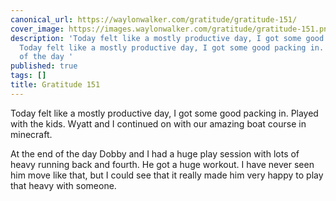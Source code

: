 ```yaml
---
canonical_url: https://waylonwalker.com/gratitude/gratitude-151/
cover_image: https://images.waylonwalker.com/gratitude/gratitude-151.png
description: 'Today felt like a mostly productive day, I got some good packing in.
  Today felt like a mostly productive day, I got some good packing in. At the end
  of the day '
published: true
tags: []
title: Gratitude 151
---
```


Today felt like a mostly productive day, I got some good packing in. Played with the kids.  Wyatt and I continued on with our amazing boat course in minecraft.

At the end of the day Dobby and I had a huge play session with lots of heavy running back and fourth.  He got a huge workout. I have never seen him move like that, but I could see that it really made him very happy to play that heavy with someone.